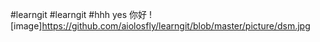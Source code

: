 #learngit
#learngit
#hhh
yes
你好
![image]https://github.com/aiolosfly/learngit/blob/master/picture/dsm.jpg